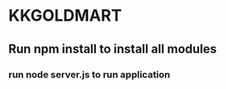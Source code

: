 # KKGOLDMART


## Run npm install to install all modules

### run node server.js to run application
